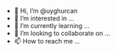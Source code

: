 - 👋 Hi, I’m @uyghurcan
- 👀 I’m interested in ...
- 🌱 I’m currently learning ...
- 💞️ I’m looking to collaborate on ...
- 📫 How to reach me ...

<!---
uyghurcan/uyghurcan is a ✨ special ✨ repository because its `README.md` (this file) appears on your GitHub profile.
You can click the Preview link to take a look at your changes.
--->
